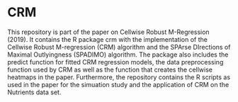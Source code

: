 # CRM
This repository is part of the paper on Cellwise Robust M-Regression (2019). It contains the R package crm with the implementation of the Cellwise Robust M-regression (CRM) algorithm and the SPArse DIrections of Maximal Outlyingness (SPADIMO) algorithm. The package also includes the predict function for fitted CRM regression models, the data preprocessing function used by CRM as well as the function that creates the cellwise heatmaps in the paper. Furthermore, the repository contains the R scripts as used in the paper for the simuation study and the application of CRM on the Nutrients data set.
